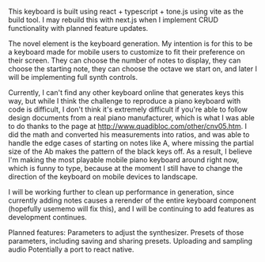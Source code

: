 This keyboard is built using react + typescript + tone.js using vite as the build tool. I may rebuild this with next.js when I implement CRUD functionality with planned feature updates. 

The novel element is the keyboard generation. My intention is for this to be a keyboard made for mobile users to customize to fit their preference on their screen. They can choose the number of notes to display, they can choose the starting note, they can choose the octave we start on, and later I will be implementing full synth controls. 

Currently, I can't find any other keyboard online that generates keys this way, but while I think the challenge to reproduce a piano keyboard with code is difficult, I don't think it's extremely difficult if you're able to follow design documents from a real piano manufacturer, which is what I was able to do thanks to the page at http://www.quadibloc.com/other/cnv05.htm. I did the math and converted his measurements into ratios, and was able to handle the edge cases of starting on notes like A, where missing the partial size of the Ab makes the pattern of the black keys off. As a result, I believe I'm making the most playable mobile piano keyboard around right now, which is funny to type, because at the moment I still have to change the direction of the keyboard on mobile devices to landscape.

I will be working further to clean up performance in generation, since currently adding notes causes a rerender of the entire keyboard component (hopefully usememo will fix this), and I will be continuing to add features as development continues. 

Planned features: 
Parameters to adjust the synthesizer.
Presets of those parameters, including saving and sharing presets.
Uploading and sampling audio
Potentially a port to react native. 
